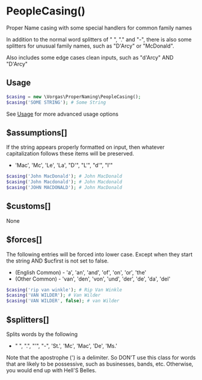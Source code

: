 # PeopleCasing()
Proper Name casing with some special handlers for common family names

In addition to the normal word splitters of " ", "." and "-", there is also
some splitters for unusual family names, such as "D'Arcy" or "McDonald".

Also includes some edge cases clean inputs, such as "d'Arcy" AND "D'Arcy"

Usage
-----
```php
$casing = new \Vorgas\ProperNaming\PeopleCasing();
$casing('SOME STRING'); # Some String
```
See [Usage](Usage.md) for more advanced usage options

$assumptions[]
--------------
If the string appears properly formatted on input, then whatever capitalization
follows these items will be preserved.
 * 'Mac', 'Mc', 'Le', 'La', "D'", "L'", "d'", "l'"
```php
$casing('John MacDonald'); # John MacDonald
$casing('John Macdonald'); # John Macdonald
$casing('JOHN MACDONALD'); # John MacDonald
```

$customs[]
----------
None

$forces[]
---------
The following entries will be forced into lower case. Except when they start
the string AND $ucfirst is not set to false.
 * (English Common) - 'a', 'an', 'and', 'of', 'on', 'or', 'the'
 * (Other Common) - 'van', 'den', 'von', 'und', 'der', 'de', 'da', 'del'
```php
$casing('rip van winkle'); # Rip Van Winkle
$casing('VAN WILDER'); # Van Wilder
$casing('VAN WILDER', false); # van Wilder
```
    
$splitters[]
------------
Splits words by the following
 * " ", ".", "'", "-", 'St.', 'Mc', 'Mac', 'De', 'Ms.'

Note that the apostrophe (') is a delimiter. So DON'T use this class for words
that are likely to be possessive, such as businesses, bands, etc. Otherwise,
you would end up with Hell'S Belles.